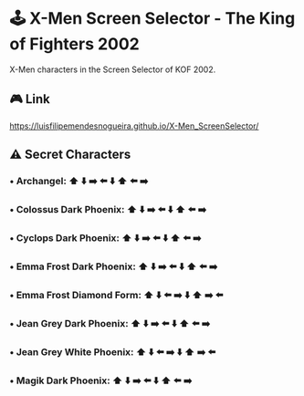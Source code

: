 # 🕹️ X-Men Screen Selector - The King of Fighters 2002
X-Men characters in the Screen Selector of KOF 2002.

## 🎮 Link
https://luisfilipemendesnogueira.github.io/X-Men_ScreenSelector/

## ⚠️ Secret Characters
### • **Archangel**: ⬆️ ⬇️ ➡️ ⬅️ ⬇️ ⬆️ ⬅️ ➡️
### • **Colossus Dark Phoenix**: ⬆️ ⬇️ ➡️ ⬅️ ⬇️ ⬆️ ⬅️ ➡️
### • **Cyclops Dark Phoenix**: ⬆️ ⬇️ ➡️ ⬅️ ⬇️ ⬆️ ⬅️ ➡️
### • **Emma Frost Dark Phoenix**: ⬆️ ⬇️ ➡️ ⬅️ ⬇️ ⬆️ ⬅️ ➡️
### • **Emma Frost Diamond Form**: ⬆️ ⬇️ ⬅️ ➡️ ⬇️ ⬆️ ➡️ ⬅️
### • **Jean Grey Dark Phoenix**: ⬆️ ⬇️ ➡️ ⬅️ ⬇️ ⬆️ ⬅️ ➡️
### • **Jean Grey White Phoenix**: ⬆️ ⬇️ ⬅️ ➡️ ⬇️ ⬆️ ➡️ ⬅️
### • **Magik Dark Phoenix**: ⬆️ ⬇️ ➡️ ⬅️ ⬇️ ⬆️ ⬅️ ➡️



